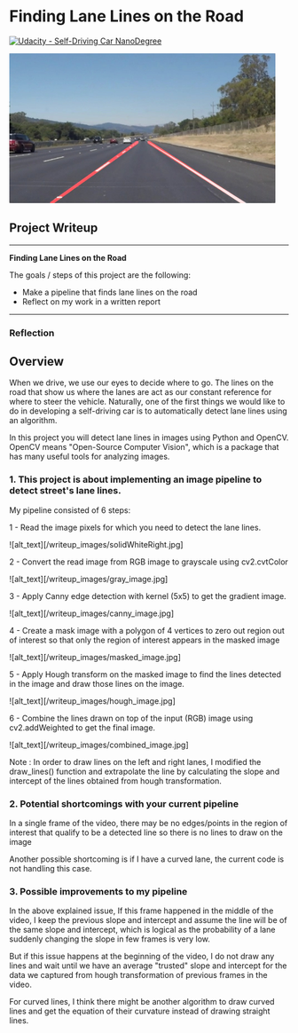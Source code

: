 # **Finding Lane Lines on the Road**
[![Udacity - Self-Driving Car NanoDegree](https://s3.amazonaws.com/udacity-sdc/github/shield-carnd.svg)](http://www.udacity.com/drive)

<img src="examples/laneLines_thirdPass.jpg" width="480" alt="Combined Image" />


## Project Writeup


---

**Finding Lane Lines on the Road**

The goals / steps of this project are the following:
* Make a pipeline that finds lane lines on the road
* Reflect on my work in a written report


[//]: # (Image References)

[image1]: ./examples/grayscale.jpg "Grayscale"

---

### Reflection

Overview
---

When we drive, we use our eyes to decide where to go.  The lines on the road that show us where the lanes are act as our constant reference for where to steer the vehicle.  Naturally, one of the first things we would like to do in developing a self-driving car is to automatically detect lane lines using an algorithm.

In this project you will detect lane lines in images using Python and OpenCV.  OpenCV means "Open-Source Computer Vision", which is a package that has many useful tools for analyzing images.  


### 1. This project is about implementing an image pipeline to detect street's lane lines.

My pipeline consisted of 6 steps:

1 - Read the image pixels for which you need to detect the lane lines.


![alt_text][/writeup_images/solidWhiteRight.jpg]


2 - Convert the read image from RGB image to grayscale using cv2.cvtColor


![alt_text][/writeup_images/gray_image.jpg]


3 - Apply Canny edge detection with kernel (5x5) to get the gradient image.


![alt_text][/writeup_images/canny_image.jpg]


4 - Create a mask image with a polygon of 4 vertices to zero out region out of interest so that only the region of interest appears in the masked image


![alt_text][/writeup_images/masked_image.jpg]


5 - Apply Hough transform on the masked image to find the lines detected in the image and draw those lines on the image.


![alt_text][/writeup_images/hough_image.jpg]


6 - Combine the lines drawn on top of the input (RGB) image using cv2.addWeighted to get the final image.


![alt_text][/writeup_images/combined_image.jpg]


Note : In order to draw lines on the left and right lanes, I modified the draw_lines() function and extrapolate the line by calculating the slope and intercept of the lines obtained from hough transformation.


### 2. Potential shortcomings with your current pipeline

In a single frame of the video, there may be no edges/points in the region of interest that qualify to be a detected line so there is no lines to draw on the image

Another possible shortcoming is if I have a curved lane, the current code is not handling this case.

### 3. Possible improvements to my pipeline

In the above explained issue, If this frame happened in the middle of the video, I keep the previous slope and intercept and assume the line will be of the same slope and intercept, which is logical as the probability of a lane suddenly changing the slope in few frames is very low.


But if this issue happens at the beginning of the video, I do not draw any lines and wait until we have an average "trusted" slope and intercept for the data we captured from hough transformation of previous frames in the video.


For curved lines, I think there might be another algorithm to draw curved lines and get the equation of their curvature instead of drawing straight lines.
